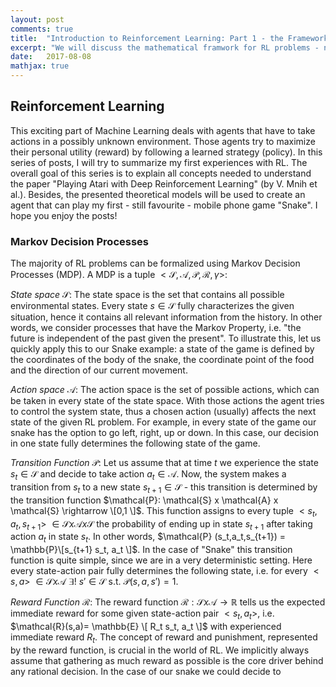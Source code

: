 ```yaml
---
layout: post
comments: true
title:  "Introduction to Reinforcement Learning: Part 1 - the Framework"
excerpt: "We will discuss the mathematical framwork for RL problems - namely, Markov Decision Processes. The goal of this series of posts is to introduce all necessary concepts in order to understand Deep Q-Networks."
date:   2017-08-08
mathjax: true
---
```


## Reinforcement Learning 

This exciting part of Machine Learning deals with agents that have to take 
actions in a possibly unknown environment. Those agents try to maximize their personal utility (reward) by following a learned strategy (policy). In this series of posts, I will try to summarize my first experiences with RL. The overall goal of this series is to explain all concepts needed to understand the paper "Playing Atari with Deep Reinforcement Learning" (by V. Mnih et al.). Besides, the presented theoretical models will be used to create an agent that can play my first - still favourite - mobile phone game "Snake". I hope you enjoy the posts!      

### Markov Decision Processes

The majority of RL problems can be formalized using Markov Decision Processes (MDP). A MDP is a tuple $<\mathcal{S}, \mathcal{A}, \mathcal{P}, \mathcal{R}, γ>$: 

*State space* $\mathcal{S}$: The state space is the set that contains all possible environmental states. Every state $s \in \mathcal{S}$ fully characterizes the given situation, hence it contains all relevant information from the history. In other words, we consider processes that have the Markov Property, i.e. "the future is independent of the past given the present". To illustrate this, let us quickly apply this to our Snake example: a state of the game is defined by the coordinates of the body of the snake, the coordinate point of the food and the direction of our current movement.  

*Action space* $\mathcal{A}$: The action space is the set of possible actions, which can be taken in every state of the state space. With those actions the agent tries to control the system state, thus a chosen action (usually) affects the next state of the given RL problem. For example, in every state of the game our snake has the option to go left, right, up or down. In this case, our decision in one state fully determines the following state of the game.

*Transition Function* $\mathcal{P}$: Let us assume that at time $t$ we experience the state $s_t \in \mathcal{S}$ and decide to take action $a_t \in \mathcal{A}$. Now, the system makes a transition from $s_t$ to a new state $s_{t+1} \in \mathcal{S}$ - this transition is determined by the transition function $\mathcal{P}: \mathcal{S} x \mathcal{A} x \mathcal{S} \rightarrow \[0,1 \]$. This function assigns to every tuple $<s_t, a_t, s_{t+1}>$  $\in \mathcal{S} x \mathcal{A} x \mathcal{S}$ the probability of ending up in state $s_{t+1}$ after taking action $a_t$ in state $s_t$. In other words, $\mathcal{P} (s_t,a_t,s_{t+1}) = \mathbb{P}\[s_{t+1}  s_t, a_t \]$. 
In the case of "Snake" this transition function is quite simple, since we are in a very deterministic setting. Here every state-action pair fully determines the following state, i.e. for every $<s,a>$ $\in \mathcal{S} x \mathcal{A}$  $\exists!$  $s' \in \mathcal{S}$ s.t. $\mathcal{P}(s,a,s')=1$.   

*Reward Function* $\mathcal{R}$: The reward function $\mathcal{R}: \mathcal{S} x \mathcal{A} \rightarrow \mathbb{R}$ tells us the expected immediate reward for some given state-action pair $<s_t, a_t>$, i.e. $\mathcal{R}(s,a)= \mathbb{E}  \[ R_t  s_t, a_t \]$ with experienced immediate reward $R_t$. The concept of reward and punishment, represented by the reward function, is crucial in the world of RL. We implicitly always assume that gathering as much reward as possible is the core driver behind any rational decision. In the case of our snake we could decide to   